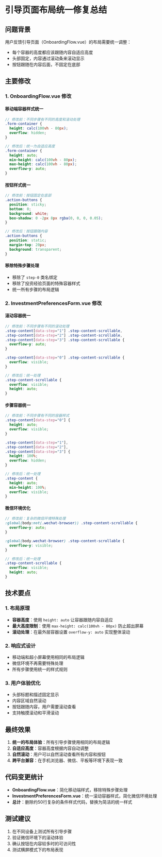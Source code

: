# 引导页面布局统一修复总结

## 问题背景

用户反馈引导页面（OnboardingFlow.vue）的布局需要统一调整：

- 每个容器的高度都应该跟随内容自适应高度
- 头部固定，内容通过滚动条来滚动显示
- 按钮跟随在内容后面，不固定在底部

## 主要修改

### 1. OnboardingFlow.vue 修改

#### 移动端容器样式统一

```scss
// 修改前：不同步骤有不同的高度和滚动处理
.form-container {
  height: calc(100vh - 80px);
  overflow: hidden;
}

// 修改后：统一为自适应高度
.form-container {
  height: auto;
  min-height: calc(100vh - 80px);
  max-height: calc(100vh - 80px);
  overflow-y: auto;
}
```

#### 按钮样式统一

```scss
// 修改前：按钮固定在底部
.action-buttons {
  position: sticky;
  bottom: 0;
  background: white;
  box-shadow: 0 -2px 8px rgba(0, 0, 0, 0.05);
}

// 修改后：按钮跟随内容
.action-buttons {
  position: static;
  margin-top: 20px;
  background: transparent;
}
```

#### 移除特殊步骤处理

- 移除了 `step-0` 类名绑定
- 移除了投资经验页面的特殊容器样式
- 统一所有步骤的布局逻辑

### 2. InvestmentPreferencesForm.vue 修改

#### 滚动容器统一

```scss
// 修改前：不同步骤有不同的滚动处理
.step-content[data-step="1"] .step-content-scrollable,
.step-content[data-step="2"] .step-content-scrollable,
.step-content[data-step="3"] .step-content-scrollable {
  overflow-y: auto;
}

.step-content[data-step="0"] .step-content-scrollable {
  overflow: visible;
}

// 修改后：统一处理
.step-content-scrollable {
  overflow: visible;
  height: auto;
}
```

#### 步骤容器统一

```scss
// 修改前：不同步骤有不同的容器样式
.step-content[data-step="0"] {
  height: auto;
  overflow: visible;
}

.step-content[data-step="1"],
.step-content[data-step="2"],
.step-content[data-step="3"] {
  height: 100%;
  overflow: hidden;
}

// 修改后：统一处理
.step-content {
  height: auto;
  min-height: 100%;
  overflow: visible;
}
```

#### 微信环境优化

```scss
// 修改前：复杂的微信环境特殊处理
:global(body:not(.wechat-browser)) .step-content-scrollable {
  overflow-y: auto;
}

:global(body.wechat-browser) .step-content-scrollable {
  overflow-y: visible;
}

// 修改后：统一处理
.step-content-scrollable {
  overflow: visible;
  height: auto;
}
```

## 技术要点

### 1. 布局原理

- **容器高度**：使用 `height: auto` 让容器跟随内容自适应
- **最大高度限制**：使用 `max-height: calc(100vh - 80px)` 防止超出屏幕
- **滚动处理**：在最外层容器设置 `overflow-y: auto` 实现整体滚动

### 2. 响应式设计

- 移动端和超小屏幕使用相同的布局逻辑
- 微信环境不再需要特殊处理
- 所有步骤使用统一的样式规则

### 3. 用户体验优化

- 头部标题和描述固定显示
- 内容区域自然滚动
- 按钮跟随内容，用户需要滚动查看
- 支持触摸滚动和平滑滚动

## 最终效果

1. **统一的布局体验**：所有引导步骤使用相同的布局逻辑
2. **自适应高度**：容器高度根据内容自动调整
3. **自然滚动**：用户可以自然滚动查看所有内容和按钮
4. **跨平台兼容**：在手机浏览器、微信、平板等环境下表现一致

## 代码变更统计

- **OnboardingFlow.vue**：简化移动端样式，移除特殊步骤处理
- **InvestmentPreferencesForm.vue**：统一滚动容器样式，简化微信环境处理
- **总计**：删除约50行复杂的条件样式代码，替换为简洁的统一样式

## 测试建议

1. 在不同设备上测试所有引导步骤
2. 验证微信环境下的滚动体验
3. 确认按钮在内容较多时的可访问性
4. 测试横屏模式下的布局表现

